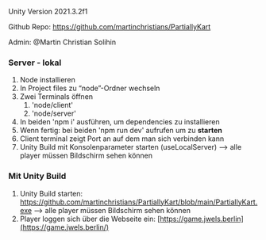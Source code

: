 Unity Version 2021.3.2f1

Github Repo: https://github.com/martinchristians/PartiallyKart

Admin: @Martin Christian Solihin 

### Server - lokal

1. Node installieren
2. In Project files zu “node”-Ordner wechseln
3. Zwei Terminals öffnen
    1. 'node/client' 
    2. 'node/server'
4. In beiden 'npm i' ausführen, um dependencies zu installieren
5. Wenn fertig: bei beiden 'npm run dev' aufrufen um zu **starten**
6. Client terminal zeigt Port an auf dem man sich verbinden kann
7. Unity Build mit Konsolenparameter starten (useLocalServer) --> alle player müssen Bildschirm sehen können

### Mit Unity Build

1. Unity Build starten: https://github.com/martinchristians/PartiallyKart/blob/main/PartiallyKart.exe --> alle player müssen Bildschirm sehen können
2. Player loggen sich über die Webseite ein: [https://game.jwels.berlin](https://game.jwels.berlin/)
